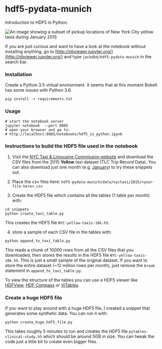 # hdf5-pydata-munich

Introduction to HDF5 in Python.

![An image showing a subset of pickup locations of New York City yellow taxis during January 2015](https://github.com/jackdbd/hdf5-pydata-munich/blob/master/img/nyc-yellow-taxis-pickups.png "A subset of pickup locations of New York City yellow taxis during January 2015")

If you are just curious and want to have a look at the notebook without installing anything, go to [http://nbviewer.jupyter.org/](http://nbviewer.jupyter.org/) and type `jackdbd/hdf5-pydata-munich` in the search bar.


### Installation

Create a Python 3.5 virtual environment. It seems that at this moment Bokeh has some issues with Python 3.6.

```shell
pip install -r requirements.txt
```


### Usage

```shell
# start the notebook server
jupyter notebook  --port 8085
# open your browser and go to:
# http://localhost:8085/notebooks/hdf5_in_python.ipynb
```

### Instructions to build the HDF5 file used in the notebook

1. Visit the [NYC Taxi & Limousine Commission website](http://www.nyc.gov/html/tlc/html/about/trip_record_data.shtml) and download the CSV files from the 2015 **Yellow** taxi dataset (TLC Trip Record Data). You can also download just one month (e.g. [January](https://s3.amazonaws.com/nyc-tlc/trip+data/yellow_tripdata_2015-01.csv)) to try these snippets out.

2. Place the csv files here: `hdf5-pydata-munich/data/nyctaxi/2015/<your-file-here>.csv`

3. Create the HDF5 file which contains all the tables (1 table per month) with:

```shell
cd snippets
python create_taxi_table.py
```

This creates the HDF5 file `NYC-yellow-taxis-10k.h5`.

4. store a sample of each CSV file in the tables with:

```shell
python append_to_taxi_table.py
```

This reads a chunk of 10000 rows from all the CSV files that you downloaded, then stores the results in the HDF5 file `NYC-yellow-taxis-10k.h5`. This is just a small sample of the original dataset. If you want to store the entire dataset (~12 million rows per month), just remove the `break` statement in `append_to_taxi_table.py`.

To view the structure of the tables you can use a HDF5 viewer like [HDFView](https://support.hdfgroup.org/products/java/hdfview/), [HDF Compass](https://support.hdfgroup.org/projects/compass/) or [ViTables](http://vitables.org/).


### Create a huge HDF5 file

If you want to play around with a huge HDF5 file, I created a snippet that generates some synthetic data. You can run it with:

```shell
python create_huge_hdf5_file.py
```

This takes roughly 5 minutes to run and creates the HDF5 file `pytables-clinical-study.h5` which should be around 5GB in size. You can tweak the code just a little bit to create even bigger files.

